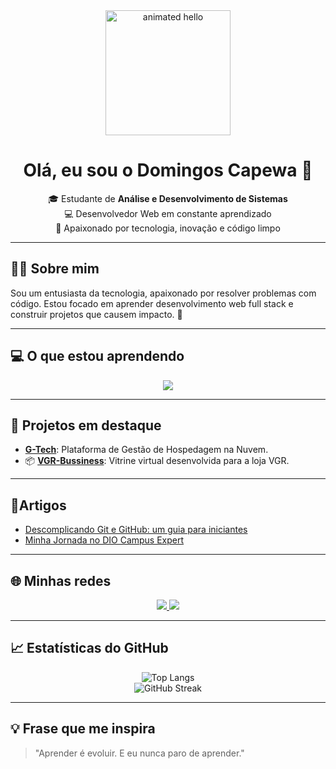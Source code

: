 <div align="center">
  <img src="https://github.com/Anmol-Baranwal/Cool-GIFs-For-GitHub/assets/74038190/9be4d344-6782-461a-b5a6-32a07bf7b34e" width="200" alt="animated hello">
</div>

<h1 align="center">Olá, eu sou o Domingos Capewa 👋</h1>

<p align="center">
  🎓 Estudante de <strong>Análise e Desenvolvimento de Sistemas</strong> <br>
  💻 Desenvolvedor Web em constante aprendizado <br>
  🚀 Apaixonado por tecnologia, inovação e código limpo
</p>

---

## 🙋‍♂️ Sobre mim

Sou um entusiasta da tecnologia, apaixonado por resolver problemas com código. Estou focado em aprender desenvolvimento web full stack e construir projetos que causem impacto. 🚀

---

## 💻 O que estou aprendendo

<p align="center">
  <a href="https://skillicons.dev">
    <img src="https://skillicons.dev/icons?i=cs,js,html,css,angular,ts,dotnet,php,react" />
  </a>
</p>

---

## 🔧 Projetos em destaque

- [**G-Tech**](https://github.com/DomingosCapewa/G-Tech): Plataforma de Gestão de Hospedagem na Nuvem. 
- 📦 [**VGR-Bussiness**](https://github.com/DomingosCapewa/VGR): Vitrine virtual desenvolvida para a loja VGR.

---

## 📜Artigos

- [Descomplicando Git e GitHub: um guia para iniciantes](https://www.dio.me/articles/descomplicando-git-e-github-um-guia-para-iniciantes-ff1de8f6877b)
- [Minha Jornada no DIO Campus Expert](https://www.dio.me/articles/minha-jornada-no-dio-campus-expert-5f19e883d3bd)

---

## 🌐 Minhas redes

<p align="center">
  <a href="https://www.instagram.com/domingoscapewa/">
    <img src="https://img.shields.io/badge/Instagram-%23E4405F.svg?logo=Instagram&logoColor=white" />
  </a>
  <a href="https://www.linkedin.com/in/domingos-c-ti">
    <img src="https://img.shields.io/badge/LinkedIn-%230077B5.svg?logo=linkedin&logoColor=white" />
  </a>
</p>

---

## 📈 Estatísticas do GitHub

<p align="center">
<!--   <img src="https://github-readme-stats.vercel.app/api?username=DomingosCapewa&show_icons=true&theme=radical" alt="GitHub Stats"/> -->
  <img src="https://github-readme-stats.vercel.app/api/top-langs/?username=DomingosCapewa&layout=compact&theme=radical" alt="Top Langs"/>
  <br>
  <img src="https://github-readme-streak-stats.herokuapp.com/?user=DomingosCapewa&theme=radical&hide_border=false" alt="GitHub Streak"/>
</p>

---

## 💡 Frase que me inspira

> "Aprender é evoluir. E eu nunca paro de aprender."
